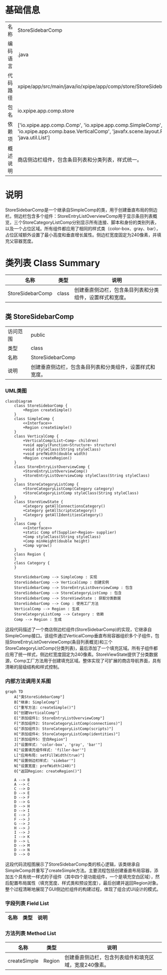 # 基础信息

|      |      |
|------|------|
| 名称 | StoreSidebarComp |
| 编码语言 | .java |
| 代码路径 | xpipe/app/src/main/java/io/xpipe/app/comp/store/StoreSidebarComp.java |
| 包名 | io.xpipe.app.comp.store |
| 依赖项 | ['io.xpipe.app.comp.Comp', 'io.xpipe.app.comp.SimpleComp', 'io.xpipe.app.comp.base.VerticalComp', 'javafx.scene.layout.Region', 'java.util.List'] |
| 概述说明 | 商店侧边栏组件，包含条目列表和分类列表，样式统一。 |

# 说明

StoreSidebarComp是一个继承自SimpleComp的类，用于创建垂直布局的侧边栏。侧边栏包含多个组件：StoreEntryListOverviewComp用于显示条目列表概览，三个StoreCategoryListComp分别显示所有连接、脚本和身份的类别列表，以及一个占位区域。所有组件都应用了相同的样式类（color-box、gray、bar），占位区域额外设置了最小高度和垂直增长属性。侧边栏宽度固定为240像素，并填充父容器宽度。

# 类列表 Class Summary

| 名称   | 类型  | 说明 |
|-------|------|-------------|
| StoreSidebarComp | class | 创建垂直侧边栏，包含条目列表和分类组件，设置样式和宽度。 |



## 类 StoreSidebarComp

|      |      |
|------|------|
| 访问范围 | public |
| 类型 | class |
| 名称 | StoreSidebarComp |
| 说明 | 创建垂直侧边栏，包含条目列表和分类组件，设置样式和宽度。 |


### UML类图

```mermaid
classDiagram
    class StoreSidebarComp {
        +Region createSimple() 
    }
    class SimpleComp {
        <<Interface>>
        +Region createSimple()
    }
    class VerticalComp {
        +VerticalComp(List~Comp~ children)
        +void apply(Function~Structure~ structure)
        +void styleClass(String styleClass)
        +void prefWidth(double width)
        +Region createRegion()
    }
    class StoreEntryListOverviewComp {
        +StoreEntryListOverviewComp()
        +StoreEntryListOverviewComp styleClass(String styleClass)
    }
    class StoreCategoryListComp {
        +StoreCategoryListComp(Category category)
        +StoreCategoryListComp styleClass(String styleClass)
    }
    class StoreViewState {
        +Category getAllConnectionsCategory()
        +Category getAllScriptsCategory()
        +Category getAllIdentitiesCategory()
    }
    class Comp {
        <<Interface>>
        +static Comp of(Supplier~Region~ supplier)
        +Comp styleClass(String styleClass)
        +Comp minHeight(double height)
        +Comp vgrow()
    }
    class Region {
    }
    class Category {
    }

    StoreSidebarComp --> SimpleComp : 实现
    StoreSidebarComp --> VerticalComp : 创建实例
    StoreSidebarComp --> StoreEntryListOverviewComp : 包含
    StoreSidebarComp --> StoreCategoryListComp : 包含
    StoreSidebarComp --> StoreViewState : 获取分类数据
    StoreSidebarComp --> Comp : 使用工厂方法
    VerticalComp --> Region : 生成
    StoreCategoryListComp --> Category : 依赖
    Comp --> Region : 生成
```

这段代码描述了一个商店侧边栏组件(StoreSidebarComp)的实现，它继承自SimpleComp接口。该组件通过VerticalComp垂直布局容器组织多个子组件，包括StoreEntryListOverviewComp(条目列表概览)和三个StoreCategoryListComp(分类列表)，最后添加了一个填充区域。所有子组件都应用了统一样式，侧边栏宽度固定为240像素。StoreViewState提供了分类数据源，Comp工厂方法用于创建填充区域。整体实现了可扩展的商店导航界面，具有清晰的层级结构和样式控制。


### 内部方法调用关系图

```mermaid
graph TD
    A["类StoreSidebarComp"]
    B["继承: SimpleComp"]
    C["重写方法: createSimple()"]
    D["创建VerticalComp"]
    E["添加组件1: StoreEntryListOverviewComp"]
    F["添加组件2: StoreCategoryListComp(connections)"]
    G["添加组件3: StoreCategoryListComp(scripts)"]
    H["添加组件4: StoreCategoryListComp(identities)"]
    I["添加组件5: 空白Region"]
    J["设置样式: 'color-box', 'gray', 'bar'"]
    K["设置填充组件样式: 'filler-bar'"]
    L["应用布局: setFillWidth(true)"]
    M["设置侧边栏样式: 'sidebar'"]
    N["设置宽度: prefWidth(240)"]
    O["返回Region: createRegion()"]

    A --> B
    A --> C
    C --> D
    D --> E
    D --> F
    D --> G
    D --> H
    D --> I
    E --> J
    F --> J
    G --> J
    H --> J
    I --> J
    I --> K
    D --> L
    D --> M
    D --> N
    D --> O
```

这段代码流程图展示了StoreSidebarComp类的核心逻辑，该类继承自SimpleComp并重写了createSimple方法。主要流程包括创建垂直布局容器，添加五个具有统一样式的子组件（其中四个是功能组件，一个是填充空白区域），然后配置布局属性（填充宽度、样式类和预设宽度），最后创建并返回Region对象。整个过程清晰地展现了GUI侧边栏组件的构建过程，体现了组合式UI设计的模式。

### 字段列表 Field List

| 名称  | 类型  | 说明 |
|-------|-------|------|

### 方法列表 Method List

| 名称  | 类型  | 说明 |
|-------|-------|------|
| createSimple | Region | 创建垂直侧边栏，包含列表组件和填充区域，宽度240像素。 |




